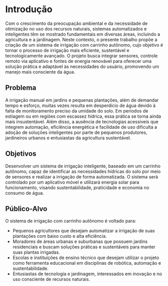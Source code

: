 # Introdução
Com o crescimento da preocupação ambiental e da necessidade de otimização no uso dos recursos naturais, sistemas automatizados e inteligentes têm se mostrado fundamentais em diversas áreas, incluindo a agricultura e a jardinagem. Neste contexto, o presente trabalho propõe a criação de um sistema de irrigação com carrinho autônomo, cujo objetivo é tornar o processo de irrigação mais eficiente, sustentável e tecnologicamente avançado. O projeto busca integrar sensores, controle remoto via aplicativo e fontes de energia renovável para oferecer uma solução prática e adaptável às necessidades do usuário, promovendo um manejo mais consciente da água.

## Problema
A irrigação manual em jardins e pequenas plantações, além de demandar tempo e esforço, muitas vezes resulta em desperdício de água devido à falta de monitoramento preciso da umidade do solo. Em períodos de estiagem ou em regiões com escassez hídrica, essa prática se torna ainda mais insustentável. Além disso, a ausência de tecnologias acessíveis que integrem automação, eficiência energética e facilidade de uso dificulta a adoção de soluções inteligentes por parte de pequenos produtores, jardineiros urbanos e entusiastas da agricultura sustentável.

## Objetivos
Desenvolver um sistema de irrigação inteligente, baseado em um carrinho autônomo, capaz de identificar as necessidades hídricas do solo por meio de sensores e realizar a irrigação de forma automatizada. O sistema será controlado por um aplicativo móvel e utilizará energia solar para funcionamento, visando sustentabilidade, praticidade e economia no consumo de água.

## Público-Alvo
O sistema de irrigação com carrinho autônomo é voltado para:
- Pequenos agricultores que desejam automatizar a irrigação de suas plantações com baixo custo e alta eficiência.
- Moradores de áreas urbanas e suburbanas que possuem jardins residenciais e buscam soluções práticas e sustentáveis para manter suas plantas irrigadas.
- Escolas e instituições de ensino técnico que desejam utilizar o projeto como ferramenta educacional em disciplinas de robótica, automação e sustentabilidade.
- Entusiastas de tecnologia e jardinagem, interessados em inovação e no uso consciente de recursos naturais.
